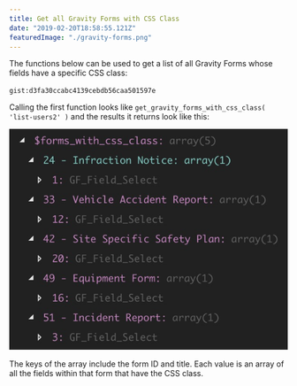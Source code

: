 ```yaml
---
title: Get all Gravity Forms with CSS Class
date: "2019-02-20T18:58:55.121Z"
featuredImage: "./gravity-forms.png"
---
```


The functions below can be used to get a list of all Gravity Forms whose fields have a specific CSS class:

`gist:d3fa30ccabc4139cebdb56caa501597e`

Calling the first function looks like `get_gravity_forms_with_css_class( 'list-users2' )` and the results it returns look like this:

![Get Gravity Forms with CSS Class](./get-gravity-forms-with-css-class.jpg)

The keys of the array include the form ID and title. Each value is an array of all the fields within that form that have the CSS class.
